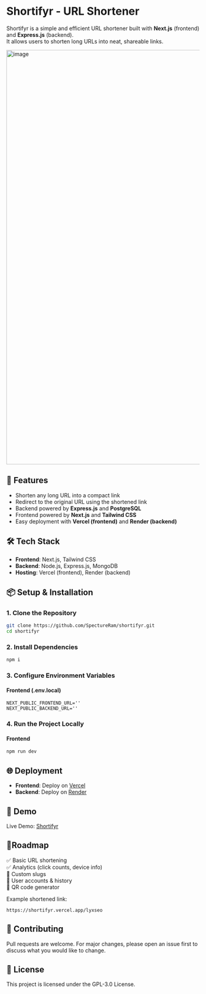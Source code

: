 # Shortifyr - URL Shortener

Shortifyr is a simple and efficient URL shortener built with **Next.js** (frontend) and **Express.js** (backend).  
It allows users to shorten long URLs into neat, shareable links.

<img width="1920" height="1080" alt="image" src="https://github.com/user-attachments/assets/4bd634b0-ec78-4dc9-80d9-ae613720325e" />


## 🚀 Features
- Shorten any long URL into a compact link  
- Redirect to the original URL using the shortened link  
- Backend powered by **Express.js** and **PostgreSQL**  
- Frontend powered by **Next.js** and **Tailwind CSS**  
- Easy deployment with **Vercel (frontend)** and **Render (backend)**

## 🛠️ Tech Stack
- **Frontend**: Next.js, Tailwind CSS  
- **Backend**: Node.js, Express.js, MongoDB  
- **Hosting**: Vercel (frontend), Render (backend)

## 📦 Setup & Installation

### 1. Clone the Repository
```bash
git clone https://github.com/SpectureRam/shortifyr.git
cd shortifyr
```

### 2. Install Dependencies
```bash
npm i
```

### 3. Configure Environment Variables

#### Frontend (.env.local)
```
NEXT_PUBLIC_FRONTEND_URL=''
NEXT_PUBLIC_BACKEND_URL=''
```

### 4. Run the Project Locally

#### Frontend
```bash
npm run dev
```

## 🌐 Deployment
- **Frontend**: Deploy on [Vercel](https://vercel.com)  
- **Backend**: Deploy on [Render](https://render.com)

## 📸 Demo
Live Demo: [Shortifyr](https://shortifyr.vercel.app)

## 📌Roadmap
✅ Basic URL shortening<br>
✅ Analytics (click counts, device info)<br>
🔲 Custom slugs<br>
🔲 User accounts & history<br>
🔲 QR code generator<br>

Example shortened link:  
```
https://shortifyr.vercel.app/lyxseo
```

## 🤝 Contributing
Pull requests are welcome. For major changes, please open an issue first to discuss what you would like to change.

## 📜 License
This project is licensed under the GPL-3.0 License.
